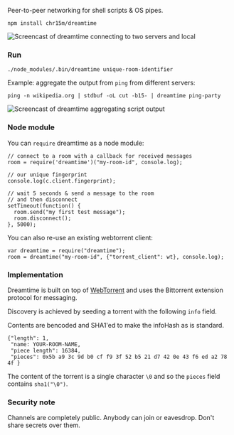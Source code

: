 Peer-to-peer networking for shell scripts & OS pipes.

	npm install chr15m/dreamtime

![Screencast of dreamtime connecting to two servers and local](./screencast.gif)

### Run

	./node_modules/.bin/dreamtime unique-room-identifier

Example: aggregate the output from `ping` from different servers:

`ping -n wikipedia.org | stdbuf -oL cut -b15- | dreamtime ping-party`

![Screencast of dreamtime aggregating script output](./screencast-2.gif)

### Node module

You can `require` dreamtime as a node module:

	// connect to a room with a callback for received messages
	room = require('dreamtime')("my-room-id", console.log);
	
	// our unique fingerprint
	console.log(c.client.fingerprint);
	
	// wait 5 seconds & send a message to the room
	// and then disconnect
	setTimeout(function() {
	  room.send("my first test message");
	  room.disconnect();
	}, 5000);

You can also re-use an existing webtorrent client:

	var dreamtime = require("dreamtime");
	room = dreamtime("my-room-id", {"torrent_client": wt}, console.log);

### Implementation

Dreamtime is built on top of [WebTorrent](https://webtorrent.io/) and uses the Bittorrent extension protocol for messaging.

Discovery is achieved by seeding a torrent with the following `info` field.

Contents are bencoded and SHA1'ed to make the infoHash as is standard.

	{"length": 1,
	 "name: YOUR-ROOM-NAME,
	 "piece length": 16384,
	 "pieces": 0x5b a9 3c 9d b0 cf f9 3f 52 b5 21 d7 42 0e 43 f6 ed a2 78 4f }

The content of the torrent is a single character `\0` and so the `pieces` field contains `sha1("\0")`.

### Security note

Channels are completely public. Anybody can join or eavesdrop. Don't share secrets over them.

